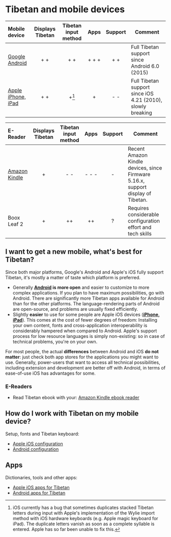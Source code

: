# Tibetan and mobile devices

| Mobile device | Displays Tibetan | Tibetan input method | Apps | Support | Comment |
| :--------- | :---: | :---: | :---: | :---: | ----------------------------|
| [Google Android](configuration_android.md) | + + | + + | + + + | + + | Full Tibetan support since Android 6.0 (2015) |
| [Apple iPhone, iPad](configuration_ios.md) | + + | +[^1] | + | - - | Full Tibetan support since iOS 4.21 (2010), slowly breaking |


| E-Reader | Displays Tibetan | Tibetan input method | Apps | Support | Comment |
| :--------- | :---: | :---: | :---: | :---: | ----------------------------|
| [Amazon Kindle](ebook_reader_kindle.md) | + | - - | - - - | - | Recent Amazon Kindle devices, since Firmware 5.16.x, support display of Tibetan. |
| Boox Leaf 2 | + | ++ | ++ | ? | Requires considerable configuration effort and tech skills |

## I want to get a new mobile, what's best for Tibetan?

Since both major platforms, Google's Android and Apple's iOS fully support Tibetan, it's mostly a matter of taste which platform is preferred.

- Generally **[Android](configuration_android.md) is more open** and easier to customize to more complex applications. If you plan to have maximum possibilities, go with Android. There are significantly more Tibetan apps available for Android than for the other platforms. The language-rendering parts of Android are open-source, and problems are usually fixed efficiently.
- Slightly **easier** to use for some people are Apple iOS devices ([**iPhone, iPad**](configuration_ios.md)). This comes at the cost of fewer degrees of freedom: Installing your own content, fonts and cross-application interoperability is considerably hampered when compared to Android. Apple's support process for low resource languages is simply non-existing: so in case of technical problems, you're on your own.

For most people, the actual **differences** between Android and iOS **do not matter**: just check both app stores for the applications you might want to use. Generally, power-users that want to access all technical possibilities, including extension and development are better off with Android, in terms of ease-of-use iOS has advantages for some.

### E-Readers

- Read Tibetan ebook with your: [Amazon Kindle ebook reader](ebook_reader_kindle.md) 

## How do I work with Tibetan on my mobile device?

Setup, fonts and Tibetan keyboard:

* [Apple iOS configuration](configuration_ios.md)
* [Android configuration](configuration_android.md)

## Apps

Dictionaries, tools and other apps:

* [Apple iOS apps for Tibetan](apps_ios.md)
* [Android apps for Tibetan](apps_android.md)


[^1]: iOS currently has a bug that sometimes duplicates stacked Tibetan letters during input with Apple's implementation of the Wylie import method with iOS hardware keyboards (e.g. Apple magic keyboard for iPad). The duplicate letters vanish as soon as a complete syllable is entered. Apple has so far been unable to fix this.
[^2]: Older kindle models (before operating system update 5.9.6) did correctly display Tibetan script. Current version have broken the support for Tibetan. Amazon has so far been unable to fix this.
